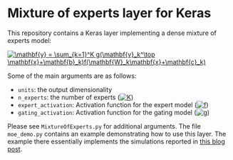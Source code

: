 # Mixture of experts layer for Keras

This repository contains a Keras layer implementing a dense mixture of experts model:

<a href="https://www.codecogs.com/eqnedit.php?latex=\mathbf{y}&space;=&space;\sum_{k=1}^K&space;g(\mathbf{v}_k^\top&space;\mathbf{x}&plus;\mathbf{b}_k)f(\mathbf{W}_k\mathbf{x}&plus;\mathbf{c}_k)" target="_blank"><img src="https://latex.codecogs.com/gif.latex?\mathbf{y}&space;=&space;\sum_{k=1}^K&space;g(\mathbf{v}_k^\top&space;\mathbf{x}&plus;\mathbf{b}_k)f(\mathbf{W}_k\mathbf{x}&plus;\mathbf{c}_k)" title="\mathbf{y} = \sum_{k=1}^K g(\mathbf{v}_k^\top \mathbf{x}+\mathbf{b}_k)f(\mathbf{W}_k\mathbf{x}+\mathbf{c}_k)" /></a>

Some of the main arguments are as follows:
* `units`: the output dimensionality
* `n_experts`: the number of experts (<a href="https://www.codecogs.com/eqnedit.php?latex=K" target="_blank"><img src="https://latex.codecogs.com/gif.latex?K" title="K" /></a>)
* `expert_activation`: Activation function for the expert model (<a href="https://www.codecogs.com/eqnedit.php?latex=f" target="_blank"><img src="https://latex.codecogs.com/gif.latex?f" title="f" /></a>)
* `gating_activation`: Activation function for the gating model (<a href="https://www.codecogs.com/eqnedit.php?latex=g" target="_blank"><img src="https://latex.codecogs.com/gif.latex?g" title="g" /></a>)

Please see `MixtureOfExperts.py` for additional arguments. The file `moe_demo.py` contains an example demonstrating how to use this layer. The example there essentially implements the simulations reported in [this blog post](https://severelytheoretical.wordpress.com/2018/06/08/the-softmax-bottleneck-is-a-special-case-of-a-more-general-phenomenon/).
